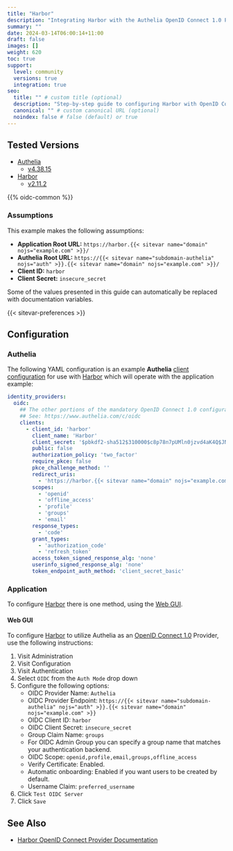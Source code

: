 ```yaml
---
title: "Harbor"
description: "Integrating Harbor with the Authelia OpenID Connect 1.0 Provider."
summary: ""
date: 2024-03-14T06:00:14+11:00
draft: false
images: []
weight: 620
toc: true
support:
  level: community
  versions: true
  integration: true
seo:
  title: "" # custom title (optional)
  description: "Step-by-step guide to configuring Harbor with OpenID Connect 1.0 for secure SSO. Enhance your login flow using Authelia’s modern identity management."
  canonical: "" # custom canonical URL (optional)
  noindex: false # false (default) or true
---
```


## Tested Versions

- [Authelia]
  - [v4.38.15](https://github.com/authelia/authelia/releases/tag/v4.38.15)
- [Harbor]
  - [v2.11.2](https://github.com/goharbor/harbor/releases/tag/v2.11.2)

{{% oidc-common %}}

### Assumptions

This example makes the following assumptions:

- __Application Root URL:__ `https://harbor.{{< sitevar name="domain" nojs="example.com" >}}/`
- __Authelia Root URL:__ `https://{{< sitevar name="subdomain-authelia" nojs="auth" >}}.{{< sitevar name="domain" nojs="example.com" >}}/`
- __Client ID:__ `harbor`
- __Client Secret:__ `insecure_secret`

Some of the values presented in this guide can automatically be replaced with documentation variables.

{{< sitevar-preferences >}}

## Configuration

### Authelia

The following YAML configuration is an example __Authelia__ [client configuration] for use with [Harbor] which will
operate with the application example:

```yaml {title="configuration.yml"}
identity_providers:
  oidc:
    ## The other portions of the mandatory OpenID Connect 1.0 configuration go here.
    ## See: https://www.authelia.com/c/oidc
    clients:
      - client_id: 'harbor'
        client_name: 'Harbor'
        client_secret: '$pbkdf2-sha512$310000$c8p78n7pUMln0jzvd4aK4Q$JNRBzwAo0ek5qKn50cFzzvE9RXV88h1wJn5KGiHrD0YKtZaR/nCb2CJPOsKaPK0hjf.9yHxzQGZziziccp6Yng'  # The digest of 'insecure_secret'.
        public: false
        authorization_policy: 'two_factor'
        require_pkce: false
        pkce_challenge_method: ''
        redirect_uris:
          - 'https://harbor.{{< sitevar name="domain" nojs="example.com" >}}/c/oidc/callback'
        scopes:
          - 'openid'
          - 'offline_access'
          - 'profile'
          - 'groups'
          - 'email'
        response_types:
          - 'code'
        grant_types:
          - 'authorization_code'
          - 'refresh_token'
        access_token_signed_response_alg: 'none'
        userinfo_signed_response_alg: 'none'
        token_endpoint_auth_method: 'client_secret_basic'
```

### Application

To configure [Harbor] there is one method, using the [Web GUI](#web-gui).

#### Web GUI

To configure [Harbor] to utilize Authelia as an [OpenID Connect 1.0] Provider, use the following instructions:

1. Visit Administration
2. Visit Configuration
3. Visit Authentication
4. Select `OIDC` from the `Auth Mode` drop down
5. Configure the following options:
   - OIDC Provider Name: `Authelia`
   - OIDC Provider Endpoint: `https://{{< sitevar name="subdomain-authelia" nojs="auth" >}}.{{< sitevar name="domain" nojs="example.com" >}}`
   - OIDC Client ID: `harbor`
   - OIDC Client Secret: `insecure_secret`
   - Group Claim Name: `groups`
   - For OIDC Admin Group you can specify a group name that matches your authentication backend.
   - OIDC Scope: `openid,profile,email,groups,offline_access`
   - Verify Certificate: Enabled.
   - Automatic onboarding: Enabled if you want users to be created by default.
   - Username Claim: `preferred_username`
6. Click `Test OIDC Server`
7. Click `Save`

## See Also

- [Harbor OpenID Connect Provider Documentation](https://goharbor.io/docs/2.11.0/administration/configure-authentication/oidc-auth/)

[Authelia]: https://www.authelia.com
[Harbor]: https://goharbor.io/
[OpenID Connect 1.0]: ../../../openid-connect/introduction.md
[client configuration]: ../../../../configuration/identity-providers/openid-connect/clients.md
